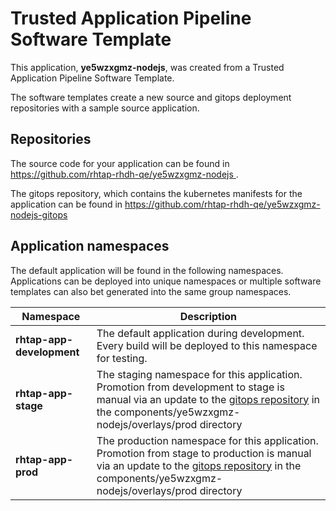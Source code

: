 # Trusted Application Pipeline Software Template

This application, **ye5wzxgmz-nodejs**, was created from a Trusted Application Pipeline Software Template.

The software templates create a new source and gitops deployment repositories with a sample source application. 

## Repositories

The source code for your application can be found in [https://github.com/rhtap-rhdh-qe/ye5wzxgmz-nodejs ](https://github.com/rhtap-rhdh-qe/ye5wzxgmz-nodejs ).
 
The gitops repository, which contains the kubernetes manifests for the application can be found in 
[https://github.com/rhtap-rhdh-qe/ye5wzxgmz-nodejs-gitops ](https://github.com/rhtap-rhdh-qe/ye5wzxgmz-nodejs-gitops ) 

## Application namespaces 

The default application will be found in the following namespaces. Applications can be deployed into unique namespaces or multiple software templates can also bet generated into the same group namespaces.  

|  Namespace   |  Description   |  
| -------- | -------- |   
| **rhtap-app-development** | The default application during development. Every build will be deployed to this namespace for testing. | 
| **rhtap-app-stage** | The staging namespace for this application. Promotion from development to stage is manual via an update to the [gitops repository](https://github.com/rhtap-rhdh-qe/ye5wzxgmz-nodejs-gitops ) in the components/ye5wzxgmz-nodejs/overlays/prod directory |  
| **rhtap-app-prod** | The production namespace for this application. Promotion from stage to production is manual via an update to the [gitops repository](https://github.com/rhtap-rhdh-qe/ye5wzxgmz-nodejs-gitops ) in the components/ye5wzxgmz-nodejs/overlays/prod directory | 